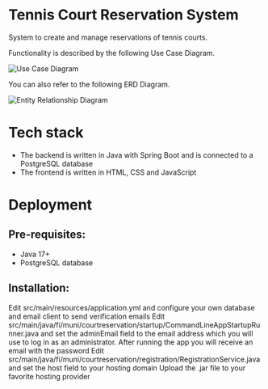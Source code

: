 # Tennis Court Reservation System

System to create and manage reservations of tennis courts.

Functionality is described by the following Use Case Diagram.

![Use Case Diagram](https://drive.google.com/uc?export=view&id=1c_cR1_JaBt25sr5_tItMfEhxBDkt8g92)

You can also refer to the following ERD Diagram.

![Entity Relationship Diagram](https://drive.google.com/uc?export=view&id=1y7SAjTamDN5u9RGpYHToWVSvL4-U018L)

# Tech stack

- The backend is written in Java with Spring Boot and is connected to a PostgreSQL database
- The frontend is written in HTML, CSS and JavaScript

# Deployment

## Pre-requisites:
- Java 17+
- PostgreSQL database

## Installation:
Edit src/main/resources/application.yml and configure your own database and email client to send verification emails
Edit src/main/java/fi/muni/courtreservation/startup/CommandLineAppStartupRunner.java and set the adminEmail field to the email address which you will use to log in as an administrator.
After running the app you will receive an email with the password
Edit src/main/java/fi/muni/courtreservation/registration/RegistrationService.java and set the host field to your hosting domain
Upload the .jar file to your favorite hosting provider
